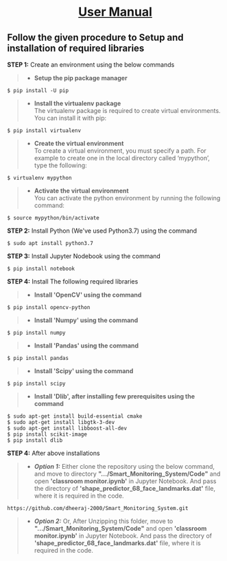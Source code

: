 # **<div align="center"> <ins> User Manual</ins> </div>**

## Follow the given procedure to Setup and installation of required libraries
 **STEP 1:** Create an environment using the below commands
> * **Setup the pip package manager**
```
$ pip install -U pip
```
> * **Install the virtualenv package**\
The virtualenv package is required to create virtual environments. You can install it with pip:
```
$ pip install virtualenv
```
> * **Create the virtual environment**\
To create a virtual environment, you must specify a path. For example to create one in the local directory called ‘mypython’, type the following:
```
$ virtualenv mypython
```
> * **Activate the virtual environment**\
You can activate the python environment by running the following command:
```
$ source mypython/bin/activate
```

**STEP 2:** Install Python (We've used Python3.7) using the command
```
$ sudo apt install python3.7
```

**STEP 3:** Install Jupyter Nodebook using the command
```
$ pip install notebook
```

**STEP 4:** Install The following required libraries
> * **Install 'OpenCV' using the command**
```
$ pip install opencv-python
```
> * **Install 'Numpy' using the command**
```
$ pip install numpy
```
> * **Install 'Pandas' using the command**
```
$ pip install pandas
```
> * **Install 'Scipy' using the command**
```
$ pip install scipy
```
> * **Install 'Dlib', after installing few prerequisites using the command**
```
$ sudo apt-get install build-essential cmake
$ sudo apt-get install libgtk-3-dev
$ sudo apt-get install libboost-all-dev
$ pip install scikit-image
$ pip install dlib
```

**STEP 4:** After above installations
> * ***Option 1:*** Either clone the repository using the below command, and move to directory **".../Smart_Monitoring_System/Code"** and open **'classroom monitor.ipynb'** in Jupyter Notebook. And pass the directory of **'shape_predictor_68_face_landmarks.dat'** file, where it is required in the code.     
```
https://github.com/dheeraj-2000/Smart_Monitoring_System.git
```

> * ***Option 2:*** Or, After Unzipping this folder, move to **".../Smart_Monitoring_System/Code"** and open **'classroom monitor.ipynb'** in Jupyter Notebook. And pass the directory of **'shape_predictor_68_face_landmarks.dat'** file, where it is required in the code.     
